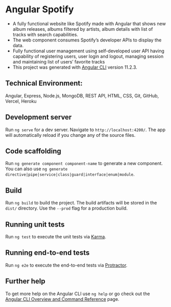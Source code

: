 # Angular Spotify

* A fully functional website like Spotify made with Angular that shows new album releases, albums filtered by artists, album details with list of tracks with search capabilities. 
* The web component consumes Spotify’s developer APIs to display the data. 
* Fully functional user management using self-developed user API having capability of registering users, user login and logout, managing session and maintaining list of users’ favorite tracks
* This project was generated with [Angular CLI](https://github.com/angular/angular-cli) version 11.2.3.

## Technical Environment: 

Angular, Express, Node.js, MongoDB, REST API, HTML, CSS, Git, GitHub, Vercel, Heroku

## Development server

Run `ng serve` for a dev server. Navigate to `http://localhost:4200/`. The app will automatically reload if you change any of the source files.

## Code scaffolding

Run `ng generate component component-name` to generate a new component. You can also use `ng generate directive|pipe|service|class|guard|interface|enum|module`.

## Build

Run `ng build` to build the project. The build artifacts will be stored in the `dist/` directory. Use the `--prod` flag for a production build.

## Running unit tests

Run `ng test` to execute the unit tests via [Karma](https://karma-runner.github.io).

## Running end-to-end tests

Run `ng e2e` to execute the end-to-end tests via [Protractor](http://www.protractortest.org/).

## Further help

To get more help on the Angular CLI use `ng help` or go check out the [Angular CLI Overview and Command Reference](https://angular.io/cli) page.
